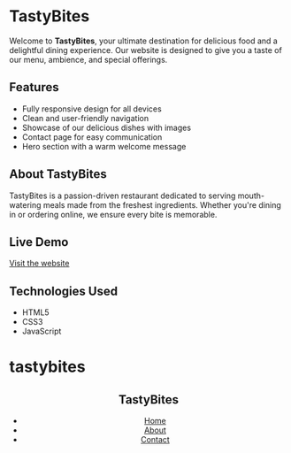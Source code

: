 # TastyBites

Welcome to **TastyBites**, your ultimate destination for delicious food and a delightful dining experience. Our website is designed to give you a taste of our menu, ambience, and special offerings.

## Features
- Fully responsive design for all devices
- Clean and user-friendly navigation
- Showcase of our delicious dishes with images
- Contact page for easy communication
- Hero section with a warm welcome message

## About TastyBites
TastyBites is a passion-driven restaurant dedicated to serving mouth-watering meals made from the freshest ingredients. Whether you're dining in or ordering online, we ensure every bite is memorable.

## Live Demo
[Visit the website](https://Santosh-ghode.github.io/tastybites/)

## Technologies Used
- HTML5
- CSS3
- JavaScript
# tastybites
<!DOCTYPE html>
<html lang="en">
<head>
    <meta charset="UTF-8">
    <meta name="viewport" content="width=device-width, initial-scale=1.0">
    <title>About TastyBites</title>
    <link rel="stylesheet" href="css/style.css">
</head>
<body>
    <header>
        <nav>
            <h1>TastyBites</h1>
            <ul>
                <li><a href="index.html">Home</a></li>
                <li><a href="about.html">About</a></li>
                <li><a href="contact.html">Contact</a></li>
            </ul>
        </nav>
    </header>

    
</body>
</html>
